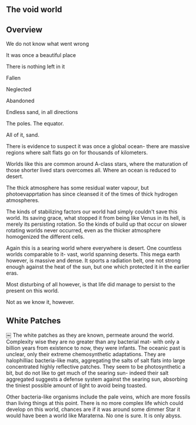 ## The void world

## Overview

We do not know what went wrong

It was once a beautiful place

There is nothing left in it

Fallen

Neglected

Abandoned

Endless sand, in all directions

The poles. The equator.

All of it, sand.

There is evidence to suspect it was once a global ocean- there are massive regions where salt flats go on for thousands of kilometers.  

Worlds like this are common around A-class stars, where the maturation of those shorter lived stars overcomes all.  Where an ocean is reduced to desert.

The thick atmosphere has some residual water vapour, but photoevapprtation has since cleansed it of the times of thick hydrogen atmospheres.  

The kinds of stabilizing factors our world had simply couldn't save this world.  Its saving grace, what stopped it from being like Venus in its hell, is merely its persisting rotation.  So the kinds of build up that occur on slower rotating worlds never occurred, even as the thicker atmosphere homogenized the different cells.  

Again this is a searing world where everywhere is desert.  One countless worlds comparable to it- vast, world spanning deserts.  This mega earth however, is massive and dense.  It sports a radiation belt, one not strong enough against the heat of the sun, but one which protected it in the earlier eras.

Most disturbing of all however, is that life did manage to persist to the present on this world.

Not as we know it, however.

## White Patches
￼
The white patches as they are known, permeate around the world.  Complexity wise they are no greater than any bacterial mat- with only a billion years from existence to now, they were infants.  The oceanic past is unclear, only their extreme chemosynthetic adaptations.  They are halophilliac bacteria-like mats, aggregating the salts of salt flats into large concentrated highly reflective patches.  They seem to be photosynthetic a bit, but do not like to get much of the searing sun- indeed their salt aggregated suggests a defense system against the searing sun, absorbing the tiniest possible amount of light to avoid being toasted.  

Other bacteria-like organisms include the pale veins, which are more fossils than living things at this point.  There is no more complex life which could develop on this world, chances are if it was around some dimmer Star it would have been a world like Maraterna.  No one is sure.  It is only abyss.
